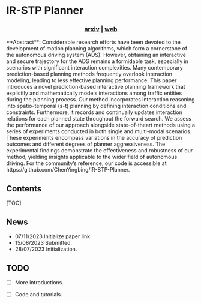 # IR-STP Planner

<h3 align="center">
  <a href="https://arxiv.org/abs/2311.02850">arxiv</a> | <a href="https://github.com/ChenYingbing/IR-STP-Planner">web</a>
</h3>
**Abstract**: Considerable research efforts have been devoted to the development of motion planning algorithms, which form a cornerstone of the autonomous driving system (ADS). However, obtaining an interactive and secure trajectory for the ADS remains a formidable task, especially in scenarios with significant interaction complexities. Many contemporary prediction-based planning methods frequently overlook interaction modeling, leading to less effective planning performance. This paper introduces a novel prediction-based interactive planning framework that explicitly and mathematically models interactions among traffic entities during the planning process. Our method incorporates interaction reasoning into spatio-temporal (s-t) planning by defining interaction conditions and constraints. Furthermore, it records and continually updates interaction relations for each planned state throughout the forward search. We assess the performance of our approach alongside state-of-theart methods using a series of experiments conducted in both single and multi-modal scenarios. These experiments encompass variations in the accuracy of prediction outcomes and different degrees of planner aggressiveness. The experimental findings demonstrate the effectiveness and robustness of our method, yielding insights applicable to the wider field of autonomous driving. For the community’s reference, our code is accessible at https://github.com/ChenYingbing/IR-STP-Planner.



## Contents

[TOC]

## News

- 07/11/2023 Initialize paper link
- 15/08/2023 Submitted.
- 28/07/2023 Initialization.



## TODO

- [ ] More introductions.
- [ ] Code and tutorials.



